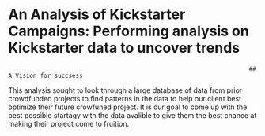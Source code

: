 # An Analysis of Kickstarter Campaigns: Performing analysis on Kickstarter data to uncover trends

                                                                        ## A Vision for succsess
This analysis sought to look through a large database of data from prior crowdfunded projects to find patterns in the data to help our client best optimize their future crowfuned project. It is our goal to come up with the best possible startagy with the data avalible to give them the best chance at making their project come to fruition.
